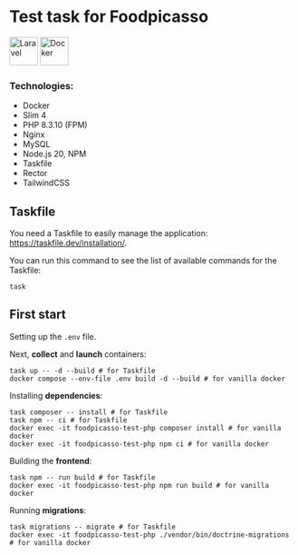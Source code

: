 # Test task for Foodpicasso

<img src="https://www.slimframework.com/assets/images/favicon.png" style="width: 50px;height:50px;" alt="Laravel">
<img src="https://cdn.worldvectorlogo.com/logos/docker-4.svg" style="width: 50px;height:50px;" alt="Docker">

### Technologies:

- Docker
- Slim 4
- PHP 8.3.10 (FPM)
- Nginx
- MySQL
- Node.js 20, NPM
- Taskfile
- Rector
- TailwindCSS

## Taskfile

You need a Taskfile to easily manage the application: https://taskfile.dev/installation/.

You can run this command to see the list of available commands for the Taskfile:

```shell
task
```

## First start

Setting up the `.env` file.

Next, **collect** and **launch** containers:

```shell
task up -- -d --build # for Taskfile
docker compose --env-file .env build -d --build # for vanilla docker
```

Installing **dependencies**:

```shell
task composer -- install # for Taskfile
task npm -- ci # for Taskfile
docker exec -it foodpicasso-test-php composer install # for vanilla docker
docker exec -it foodpicasso-test-php npm ci # for vanilla docker
```

Building the **frontend**:

```shell
task npm -- run build # for Taskfile
docker exec -it foodpicasso-test-php npm run build # for vanilla docker
```

Running **migrations**:

```shell
task migrations -- migrate # for Taskfile
docker exec -it foodpicasso-test-php ./vendor/bin/doctrine-migrations # for vanilla docker
```
